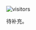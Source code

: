 ![visitors](https://visitor-badge.glitch.me/badge?page_id=rogerchenfz/XMU-Helper/tree/main/%E5%AD%A6%E4%B9%A0%E8%B5%84%E6%96%99/%E5%85%AC%E5%85%B1%E8%AF%BE/%E9%A9%AC%E5%85%8B%E6%80%9D%E4%B8%BB%E4%B9%89%E5%9F%BA%E6%9C%AC%E5%8E%9F%E7%90%86%E6%A6%82%E8%AE%BA)

待补充。
